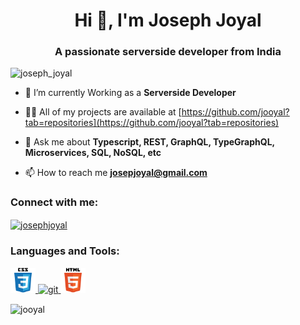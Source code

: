 <!--
**jooyal/jooyal** is a ✨ _special_ ✨ repository because its `README.md` (this file) appears on your GitHub profile.

Here are some ideas to get you started:

- 🔭 I’m currently working on ...
- 🌱 I’m currently learning ...
- 👯 I’m looking to collaborate on ...
- 🤔 I’m looking for help with ...
- 💬 Ask me about ...
- 📫 How to reach me: ...
- 😄 Pronouns: ...
- ⚡ Fun fact: ...
-->
<h1 align="center">Hi 👋, I'm Joseph Joyal</h1>
<h3 align="center">A passionate serverside developer from India</h3>

<p align="left"> <img src="https://komarev.com/ghpvc/?username=jooyal&label=Profile%20views&color=0e75b6&style=for-the-badge" alt="joseph_joyal" /> </p>

- 🌱 I’m currently Working as a **Serverside Developer**

- 👨‍💻 All of my projects are available at [https://github.com/jooyal?tab=repositories](https://github.com/jooyal?tab=repositories)

- 💬 Ask me about **Typescript, REST, GraphQL, TypeGraphQL, Microservices, SQL, NoSQL, etc**

- 📫 How to reach me **josepjoyal@gmail.com**

<h3 align="left">Connect with me:</h3>
<p align="left">
<a href="https://linkedin.com/in/josephjoyal" target="blank"><img align="center" src="https://raw.githubusercontent.com/rahuldkjain/github-profile-readme-generator/master/src/images/icons/Social/linked-in-alt.svg" alt="josephjoyal" height="30" width="40" /></a>

<h3 align="left">Languages and Tools:</h3>
<p align="left"> <a href="https://www.w3schools.com/css/" target="_blank" rel="noreferrer"> <img src="https://raw.githubusercontent.com/devicons/devicon/master/icons/css3/css3-original-wordmark.svg" alt="css3" width="40" height="40"/> </a>  <a href="https://git-scm.com/" target="_blank" rel="noreferrer"> <img src="https://www.vectorlogo.zone/logos/git-scm/git-scm-icon.svg" alt="git" width="40" height="40"/> </a>  <a href="https://www.w3.org/html/" target="_blank" rel="noreferrer"> <img src="https://raw.githubusercontent.com/devicons/devicon/master/icons/html5/html5-original-wordmark.svg" alt="html5" width="40" height="40"/> </a>  </p>

<p><img align="center" src="https://github-readme-streak-stats.herokuapp.com?user=jooyal&theme=transparent&date_format=j%20M%5B%20Y%5D&mode=weekly" alt="jooyal" /></p>
